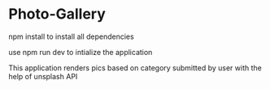 # Photo-Gallery
npm install to install all dependencies

use npm run dev to intialize the application

This application renders pics based on category submitted by user with the help of unsplash API 
